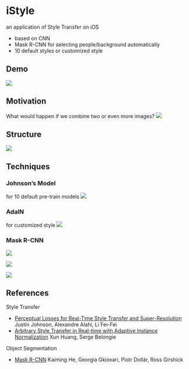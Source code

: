 # iStyle
an application of Style Transfer on iOS
* based on CNN
* Mask R-CNN for selecting people/background automatically
* 10 default styles or customized style

## Demo
[![](https://img.youtube.com/vi/KYqbE8JfhjY/0.jpg)](https://www.youtube.com/watch?v=KYqbE8JfhjY)

## Motivation
What would happen if we combine two or even more images?
![](https://i.imgur.com/A7quaWh.png)

## Structure
![](https://i.imgur.com/ZFTWCac.png)

## Techniques
### Johnson’s Model
for 10 default pre-train models
![](https://i.imgur.com/iVZ8WfZ.png)

### AdaIN
for customized style
![](https://i.imgur.com/rmnLdis.png)

### Mask R-CNN
![](https://i.imgur.com/AnUgBPj.png)

![](https://i.imgur.com/O7VrVwA.png)

![](https://i.imgur.com/jr0JkFI.jpg)

## References
Style Transfer
* [Perceptual Losses for Real-Time Style Transfer and Super-Resolution](https://arxiv.org/abs/1603.08155)
Justin Johnson, Alexandre Alahi, Li Fei-Fei
* [Arbitrary Style Transfer in Real-time with Adaptive Instance Normalization](https://arxiv.org/abs/1703.06868)
Xun Huang, Serge Belongie

Object Segmentation
* [Mask R-CNN](https://arxiv.org/abs/1703.06870)
Kaiming He, Georgia Gkioxari, Piotr Dollár, Ross Girshick
